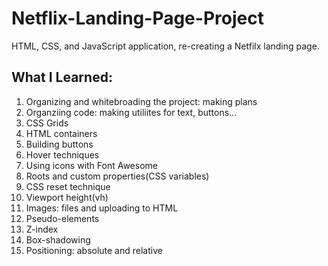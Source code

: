 # Netflix-Landing-Page-Project

HTML, CSS, and JavaScript application, re-creating a Netfilx landing page.

## What I Learned:

1. Organizing and whitebroading the project: making plans
2. Organziing code: making utiliites for text, buttons...
3. CSS Grids
4. HTML containers
5. Building buttons
6. Hover techniques
7. Using icons with Font Awesome
8. Roots and custom properties(CSS variables)
9. CSS reset technique
10. Viewport height(vh)
11. Images: files and uploading to HTML
12. Pseudo-elements
13. Z-index
14. Box-shadowing
15. Positioning: absolute and relative
